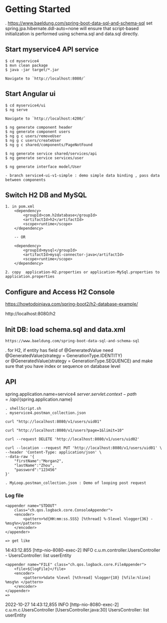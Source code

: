 # Getting Started
. https://www.baeldung.com/spring-boot-data-sql-and-schema-sql
 set spring.jpa.hibernate.ddl-auto=none will ensure that script-based initialization is performed using schema.sql and data.sql directly.

## Start myservice4 API service 
	$ cd myservice4
	$ mvn clean package
	$ java -jar target/*.jar
	
	Navigate to `http://localhost:8080/`
	
## Start Angular ui
	$ cd myservice4/ui
	$ ng serve
	
	Navigate to `http://localhost:4200/`
	
	$ ng generate component header
	$ ng generate component users
	$ ng g c users/removeUser
	$ ng g c users/createUser
	$ ng g c shared/components/PageNotFound
	
	$ ng generate service shared/services/api
	$ ng generate service services/user
	
	$ ng generate interface model/User

	- branch service4-ui-v1-simple : demo simple data binding , pass data between components

## Switch H2 DB and MySQL
    1. in pom.xml
		<dependency>
			<groupId>com.h2database</groupId>
			<artifactId>h2</artifactId>
			<scope>runtime</scope>
		</dependency>
		
		-- OR 
		
		<dependency>
			<groupId>mysql</groupId>
			<artifactId>mysql-connector-java</artifactId>
			<scope>runtime</scope>
		</dependency>
		
	2. copy  application-H2.properties or application-MySql.properties to application.properties 
	
		     
## Configure and Access H2 Console
  https://howtodoinjava.com/spring-boot2/h2-database-example/
  
  http://localhost:8080/h2
  
## Init DB: load schema.sql and data.xml
    https://www.baeldung.com/spring-boot-data-sql-and-schema-sql

  . for H2, if entity has field of @GeneratedValue
      need    @GeneratedValue(strategy = GenerationType.IDENTITY)  
      or @GeneratedValue(strategy = GenerationType.SEQUENCE) 
      and make sure that you have index or sequence on database level
      
## API
spring.application.name=service4
$server.servlet.context-path=/api/${spring.application.name}

	. shellScript.sh
	. myservice4.postman_collection.json
	
    curl "http://localhost:8080/v1/users/uid01"
    
    curl "http://localhost:8080/v1/users?page=1&limit=10"
	
	curl --request DELETE 'http://localhost:8080/v1/users/uid02'
    
	curl --location --request PUT 'http://localhost:8080/v1/users/uid01' \
	--header 'Content-Type: application/json' \
	--data-raw '{
		"firstName":"Morgan2",
		"lastName":"Zhou",
		"password":"123456"
	}'
    
	. MyLoop.postman_collection.json : Demo of looping post request
	
### Log file

	<appender name="STDOUT"
		class="ch.qos.logback.core.ConsoleAppender">
		<encoder>
			<pattern>%d{HH:mm:ss.SSS} [%thread] %-5level %logger{36} - %msg%n</pattern>
		</encoder>
	</appender>
	
    => get like
14:43:12.855 [http-nio-8080-exec-2] INFO  c.u.m.controller.UsersController - UsersController:  list userEntity
	    
	<appender name="FILE" class="ch.qos.logback.core.FileAppender">
		<file>${logFile}</file>
		<encoder>
		    <pattern>%date %level [%thread] %logger{10} [%file:%line] %msg%n </pattern>
		</encoder>
	</appender>
	=>
2022-10-27 14:43:12,855 INFO [http-nio-8080-exec-2] c.u.m.c.UsersController [UsersController.java:30] UsersController:  list userEntity
     